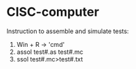 # CISC-computer
Instruction to assemble and simulate tests:
1. Win + R -> 'cmd'
2. assol test#.as test#.mc
3. ssol test#.mc>test#.txt
